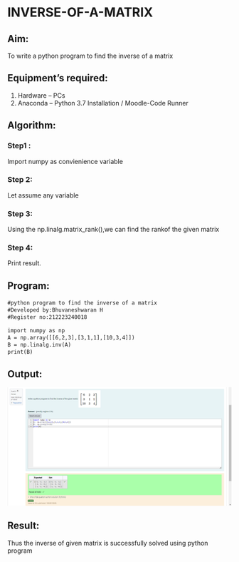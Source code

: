 # INVERSE-OF-A-MATRIX
## Aim:
To write a python program to find the inverse of a matrix
## Equipment’s required:
1. 	Hardware – PCs
2. 	Anaconda – Python 3.7 Installation / Moodle-Code Runner
## Algorithm:
### Step1 : 
Import numpy as convienience variable
### Step 2:
 Let assume any variable
### Step 3:
 Using the np.linalg.matrix_rank(),we can find the rankof the given matrix
### Step 4: 
Print result.
## Program:
```
#python program to find the inverse of a matrix
#Developed by:Bhuvaneshwaran H
#Register no:212223240018
```
```
import numpy as np
A = np.array([[6,2,3],[3,1,1],[10,3,4]])
B = np.linalg.inv(A)
print(B)

```
## Output:
![output](<Screenshot 2024-04-11 094123.png>)
## Result:
Thus the inverse of given matrix is successfully solved using python program

